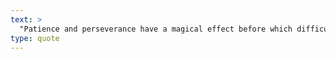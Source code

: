```yaml
---
text: >
  "Patience and perseverance have a magical effect before which difficulties disappear and obstacles vanish." - John Quincy Adams
type: quote
---
```

